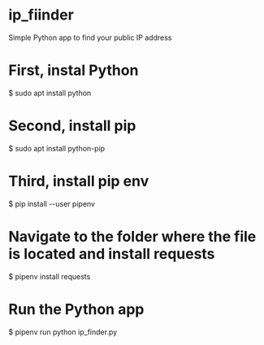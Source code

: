 # ip_fiinder
Simple Python app to find your public IP address

# First, instal Python
$ sudo apt install python

# Second, install pip
$ sudo apt install python-pip

# Third, install pip env
$ pip install --user pipenv

# Navigate to the folder where the file is located and install requests
$ pipenv install requests

# Run the Python app
$ pipenv run python ip_finder.py
